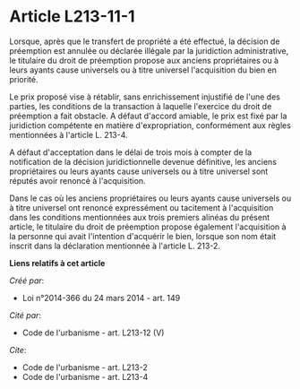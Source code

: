 # Article L213-11-1

Lorsque, après que le transfert de propriété a été effectué, la décision de préemption est annulée ou déclarée illégale par
la juridiction administrative, le titulaire du droit de préemption propose aux anciens propriétaires ou à leurs ayants cause
universels ou à titre universel l'acquisition du bien en priorité. 

Le prix proposé vise à rétablir, sans enrichissement injustifié de l'une des parties, les conditions de la transaction à
laquelle l'exercice du droit de préemption a fait obstacle. A défaut d'accord amiable, le prix est fixé par la juridiction
compétente en matière d'expropriation, conformément aux règles mentionnées à l'article L. 213-4. 

A défaut d'acceptation dans le délai de trois mois à compter de la notification de la décision juridictionnelle devenue
définitive, les anciens propriétaires ou leurs ayants cause universels ou à titre universel sont réputés avoir renoncé à
l'acquisition. 

Dans le cas où les anciens propriétaires ou leurs ayants cause universels ou à titre universel ont renoncé expressément ou
tacitement à l'acquisition dans les conditions mentionnées aux trois premiers alinéas du présent article, le titulaire du
droit de préemption propose également l'acquisition à la personne qui avait l'intention d'acquérir le bien, lorsque son nom
était inscrit dans la déclaration mentionnée à l'article L. 213-2.

**Liens relatifs à cet article**

_Créé par_:

  - Loi n°2014-366 du 24 mars 2014 - art. 149

_Cité par_:

  - Code de l'urbanisme - art. L213-12 (V)

_Cite_:

  - Code de l'urbanisme - art. L213-2
  - Code de l'urbanisme - art. L213-4

